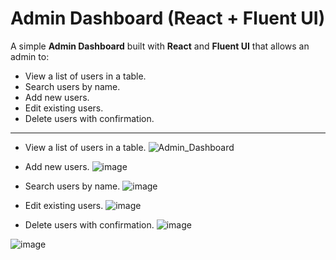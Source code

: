 # Admin Dashboard (React + Fluent UI)

A simple **Admin Dashboard** built with **React** and **Fluent UI** that allows an admin to:
- View a list of users in a table.
- Search users by name.
- Add new users.
- Edit existing users.
- Delete users with confirmation.

 *************************************************************************************************** 

- View a list of users in a table.
![Admin_Dashboard](https://github.com/user-attachments/assets/6a6b4fa6-5dfb-4c52-b443-362c55df200a)


- Add new users.
![image](https://github.com/user-attachments/assets/e52572b8-6f6d-43a3-a1f2-9226a740c5ff)


- Search users by name.
![image](https://github.com/user-attachments/assets/78c60b2b-4735-4da8-a1d1-c2432a09ba27)


- Edit existing users.
![image](https://github.com/user-attachments/assets/ff22aeb1-f7f2-490f-8d88-3bf01837bcf7)


- Delete users with confirmation.
![image](https://github.com/user-attachments/assets/12d2c724-efea-4cac-83d2-942e6aaaeef2)

![image](https://github.com/user-attachments/assets/fd38c459-543b-441b-b381-b090a802113c)

